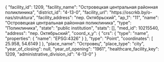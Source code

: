 {
    "facility_id": 1209,
    "facility_name": "Островецкая центральная районная поликлиника",
    "district_id": "4-13-0",
    "facility_url": "https:\/\/oscrkb.by\/o-nas\/struktura",
    "facility_address": "пер. Октябрьский",
    "ap_1": "11",
    "name": "Островецкая центральная районная поликлиника",
    "type": "Поликлиника",
    "state": "public institution",
    "stats": [],
    "med_id": 10215540,
    "address": "пер. Октябрьский",
    "coord_x_y": {
        "crs": {
            "type": "name",
            "properties": {
                "name": "EPSG:4326"
            }
        },
        "type": "Point",
        "coordinates": [
            25.958,
            54.6149
        ]
    },
    "place_name": "Островец",
    "place_type": "city",
    "year_of_closing": null,
    "year_of_opening": "1961",
    "healthcare_facility_key": 1209,
    "administrative_division_id": "4-13-0"
}